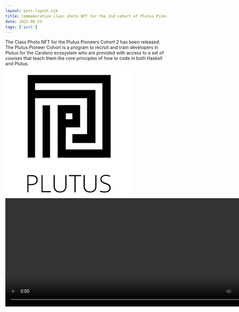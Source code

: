```yaml
---
layout: post-layout.njk
title: Commemorative class photo NFT for the 2nd cohort of Plutus Pioneer Program received! 
date: 2022-06-23
tags: ['post']
---
```

The Class Photo NFT for the Plutus Pioneers Cohort 2 has been released. The Plutus Pioneer Cohort is a program to recruit and train developers in Plutus for the Cardano ecosystem who are provided with access to a set of courses that teach them the core principles of how to code in both Haskell and Plutus. 
<div class="flex">

<div class="plutus-image"><img align="left" src="/img/plutus.png"></div>
<video width="820" height="340" controls>
  <source src="{{ '/img/PlutusPioneers-2022 Class-Photo-Second-Cohort.mp4' | url }}" type="video/mp4">
Your browser does not support the video tag.
</video>
</div>
